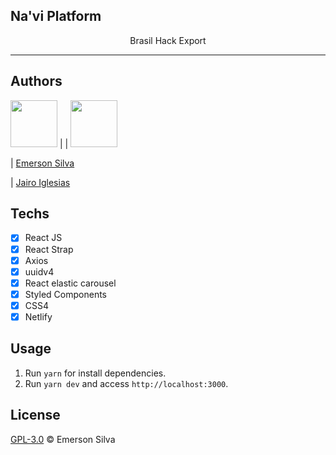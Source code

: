 ## Na'vi Platform

<p align="center"> Brasil Hack Export
</p>

<hr>

## Authors

[<img src="https://avatars2.githubusercontent.com/u/12503997?v=4" width="75px;"/>](https://github.com/emersonjds) |
| [<img src="https://avatars1.githubusercontent.com/u/9807867?v=4" width="75px;"/>](https://github.com/jairoiglesias)

| [Emerson Silva](https://github.com/emersonjds)

| [Jairo Iglesias](https://github.com/jairoiglesias)

## Techs

- [x] React JS
- [x] React Strap
- [x] Axios
- [x] uuidv4
- [x] React elastic carousel
- [x] Styled Components
- [x] CSS4
- [x] Netlify

## Usage

1. Run `yarn` for install dependencies.<br />
2. Run `yarn dev` and access `http://localhost:3000`.<br />

## License

[GPL-3.0](emersonjds@fsf.com) © Emerson Silva
